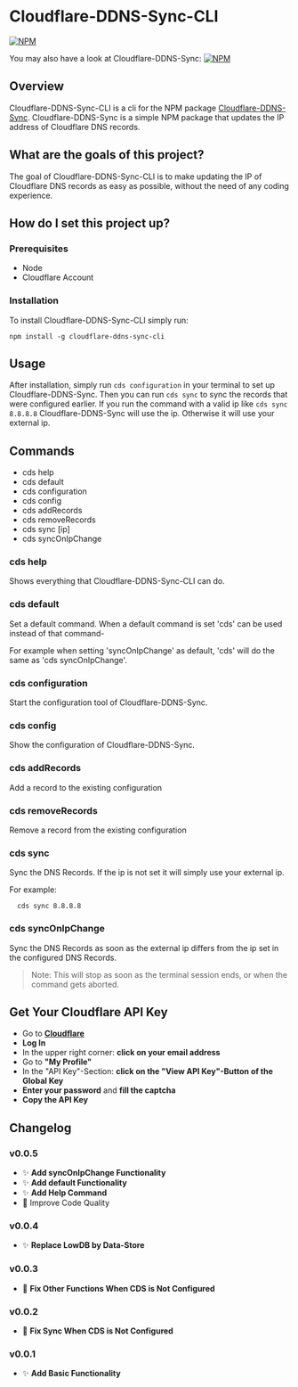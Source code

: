 # Cloudflare-DDNS-Sync-CLI

[![NPM](https://nodei.co/npm/cloudflare-ddns-sync-cli.png)](https://nodei.co/npm/cloudflare-ddns-sync-cli/)

You may also have a look at Cloudflare-DDNS-Sync:
[![NPM](https://nodei.co/npm/cloudflare-ddns-sync.png)](https://nodei.co/npm/cloudflare-ddns-sync/)

## Overview

Cloudflare-DDNS-Sync-CLI is a cli for the NPM package [Cloudflare-DDNS-Sync](https://www.npmjs.com/package/cloudflare-ddns-sync).
Cloudflare-DDNS-Sync is a simple NPM package that updates the IP address of
Cloudflare DNS records.

## What are the goals of this project?

The goal of Cloudflare-DDNS-Sync-CLI is to make updating the IP of Cloudflare DNS
records as easy as possible, without the need of any coding experience.

## How do I set this project up?

### Prerequisites

- Node
- Cloudflare Account

### Installation

To install Cloudflare-DDNS-Sync-CLI simply run:

```
npm install -g cloudflare-ddns-sync-cli
```

## Usage

After installation, simply run `cds configuration` in your terminal to set up Cloudflare-DDNS-Sync.
Then you can run `cds sync` to sync the records that were configured earlier.
If you run the command with a valid ip like `cds sync 8.8.8.8` Cloudflare-DDNS-Sync will use the ip. Otherwise it will use your external ip.


## Commands

- cds help
- cds default
- cds configuration
- cds config
- cds addRecords
- cds removeRecords
- cds sync [ip]
- cds syncOnIpChange

### cds help

Shows everything that Cloudflare-DDNS-Sync-CLI can do.

### cds default

Set a default command. When a default command is set 'cds' can be used instead of that command-

For example when setting 'syncOnIpChange' as default, 'cds' will do the same as 'cds syncOnIpChange'.

### cds configuration

Start the configuration tool of Cloudflare-DDNS-Sync.

### cds config

Show the configuration of Cloudflare-DDNS-Sync.

### cds addRecords

Add a record to the existing configuration

### cds removeRecords

Remove a record from the existing configuration

### cds sync <ip>

Sync the DNS Records. If the ip is not set it will simply use your external ip.

For example:
```
  cds sync 8.8.8.8
```

### cds syncOnIpChange

Sync the DNS Records as soon as the external ip differs from the ip set in the configured DNS Records.

> Note: This will stop as soon as the terminal session ends, or when the command gets aborted.

## Get Your Cloudflare API Key

- Go to **[Cloudflare](https://www.cloudflare.com)**
- **Log In**
- In the upper right corner: **click on your email address**
- Go to **"My Profile"**
- In the "API Key"-Section: **click on the "View API Key"-Button of the Global Key**
- **Enter your password** and **fill the captcha**
- **Copy the API Key**

## Changelog

### v0.0.5

- ✨ **Add syncOnIpChange Functionality**
- ✨ **Add default Functionality**
- ✨ **Add Help Command**
- 💄 Improve Code Quality

### v0.0.4

- ✨ **Replace LowDB by Data-Store**

### v0.0.3

- 🐛 **Fix Other Functions When CDS is Not Configured**

### v0.0.2

- 🐛 **Fix Sync When CDS is Not Configured**

### v0.0.1

- ✨ **Add Basic Functionality**
